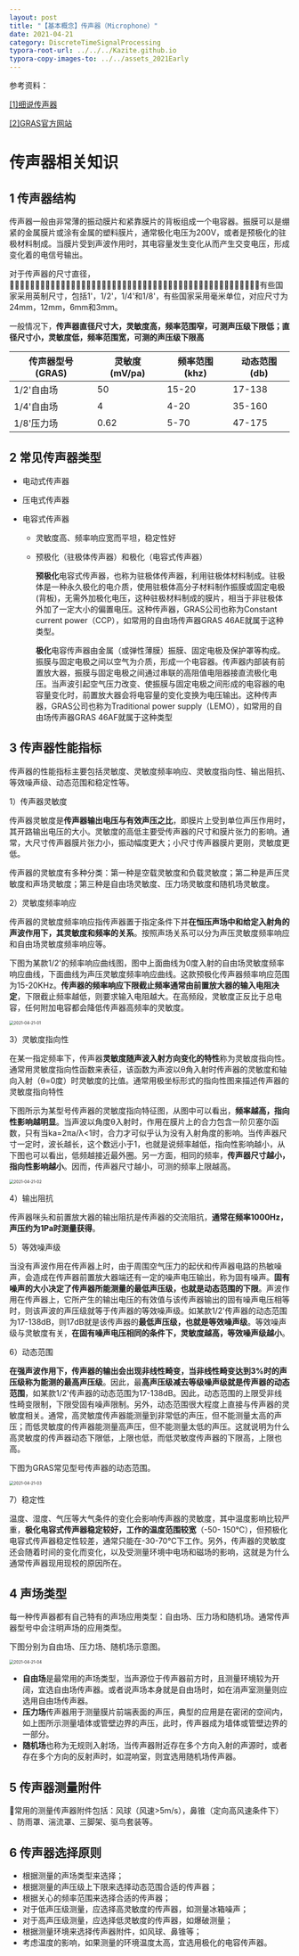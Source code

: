 ```yaml
---
layout: post
title: "【基本概念】传声器（Microphone）"
date: 2021-04-21
category: DiscreteTimeSignalProcessing
typora-root-url: ../../../Kazite.github.io
typora-copy-images-to: ../../assets_2021Early
---
```


参考资料：

[[1]细说传声器](http://www.360doc.com/content/17/0508/11/31208554_652057806.shtml)

[[2]GRAS官方网站](https://www.grasacoustics.com)

# 传声器相关知识

## 1 传声器结构

传声器一般由非常薄的振动膜片和紧靠膜片的背板组成一个电容器。振膜可以是绷紧的金属膜片或涂有金属的塑料膜片，通常极化电压为200V，或者是预极化的驻极材料制成。当膜片受到声波作用时，其电容量发生变化从而产生交变电压，形成变化着的电信号输出。

对于传声器的尺寸直径，􏴠􏲌􏳿􏳤􏴎􏰐􏲲􏰶􏸓􏰵􏶭􏵷􏰔􏳘􏸧􏷠􏷡􏱌􏹒􏲲􏳰􏾛􏿶􏲲􏾛􏽡􏻹􏿶􏲲􏾛􏽡􏼬􏿶􏱈􏾛􏽡􏽙􏿶􏲲􏻞􏰶􏸓􏰵􏶭􏵷􏰔􏰧􏷔􏰄有些国家采用英制尺寸，包括1'，1/2'，1/4'和1/8'，有些国家采用毫米单位，对应尺寸为24mm，12mm，6mm和3mm。

一般情况下，**传声器直径尺寸大，灵敏度高，频率范围窄，可测声压级下限低；直径尺寸小，灵敏度低，频率范围宽，可测的声压级下限高**

| 传声器型号(GRAS) | 灵敏度(mV/pa) | 频率范围(khz) | 动态范围(db) |
| ---------------- | ------------- | ------------- | ------------ |
| 1/2'自由场       | 50            | 15-20         | 17-138       |
| 1/4'自由场       | 4             | 4-20          | 35-160       |
| 1/8'压力场       | 0.62          | 5-70          | 47-175       |

## 2 常见传声器类型

* 电动式传声器

* 压电式传声器

* 电容式传声器

  * 灵敏度高、频率响应宽而平坦，稳定性好

  * 预极化（驻极体传声器）和极化（电容式传声器）

    **预极化**电容式传声器，也称为驻极体传声器，利用驻极体材料制成。驻极体是一种永久极化的电介质，使用驻极体高分子材料制作振膜或固定电极(背板)，无需外加极化电压，这种驻极材料制成的膜片，相当于非驻极体外加了一定大小的偏置电压。这种传声器，GRAS公司也称为Constant current power（CCP），如常用的自由场传声器GRAS 46AE就属于这种类型。

    **极化**电容传声器由金属（或弹性薄膜）振膜、固定电极及保护罩等构成。振膜与固定电极之间以空气为介质，形成一个电容器。传声器内部装有前置放大器，振膜与固定电极之间通过串联的高阻值电阻器接直流极化电压。当声波引起空气压力改变、使振膜与固定电极之间形成的电容器的电容量变化时，前置放大器会将电容量的变化变换为电压输出。这种传声器，GRAS公司也称为Traditional power supply（LEMO），如常用的自由场传声器GRAS 46AF就属于这种类型

## 3 传声器性能指标

传声器的性能指标主要包括灵敏度、灵敏度频率响应、灵敏度指向性、输出阻抗、等效噪声级、动态范围和稳定性等。

1）传声器灵敏度

传声器灵敏度是**传声器输出电压与有效声压之比**，即膜片上受到单位声压作用时，其开路输出电压的大小。灵敏度的高低主要受传声器的尺寸和膜片张力的影响。通常，大尺寸传声器膜片张力小，振动幅度更大；小尺寸传声器膜片更刚，灵敏度更低。

传声器的灵敏度有多种分类：第一种是空载灵敏度和负载灵敏度；第二种是声压灵敏度和声场灵敏度；第三种是自由场灵敏度、压力场灵敏度和随机场灵敏度。

2）灵敏度频率响应

传声器的灵敏度频率响应指传声器置于指定条件下并**在恒压声场中和给定入射角的声波作用下，其灵敏度和频率的关系**。按照声场关系可以分为声压灵敏度频率响应和自由场灵敏度频率响应等。

下图为某款1/2'的频率响应曲线图，图中上面曲线为0度入射的自由场灵敏度频率响应曲线，下面曲线为声压灵敏度频率响应曲线。这款预极化传声器频率响应范围为15-20KHz。**传声器的频率响应下限截止频率通常由前置放大器的输入电阻决定**，下限截止频率越低，则要求输入电阻越大。在高频段，灵敏度正反比于总电容，任何附加电容都会降低传声器高频率的灵敏度。

<img src="/assets_2021Early/2021-04-21-01.png" alt="2021-04-21-01" style="zoom:50%;" />

3）灵敏度指向性

在某一指定频率下，传声器**灵敏度随声波入射方向变化的特性**称为灵敏度指向性。通常用灵敏度指向性函数来表征，该函数为声波以θ角入射时传声器的灵敏度和轴向入射（θ=0度）时灵敏度的比值。通常用极坐标形式的指向性图来描述传声器的灵敏度指向特性

下图所示为某型号传声器的灵敏度指向特征图，从图中可以看出，**频率越高，指向性影响越明显**。当声波以角度θ入射时，作用在膜片上的合力包含一阶贝塞尔函数，只有当ka=2πa/λ<1时，合力才可似乎认为没有入射角度的影响。当传声器尺寸一定时，波长越长，这个数远小于1，也就是说频率越低，指向性影响越小，从下图也可以看出，低频越接近最外圈。另一方面，相同的频率，**传声器尺寸越小，指向性影响越小**。因而，传声器尺寸越小，可测的频率上限越高。

<img src="/assets_2021Early/2021-04-21-02.png" alt="2021-04-21-02" style="zoom:50%;" />

4）输出阻抗

传声器咪头和前置放大器的输出阻抗是传声器的交流阻抗，**通常在频率1000Hz，声压约为1Pa时测量获得**。

5）等效噪声级

当没有声波作用在传声器上时，由于周围空气压力的起伏和传声器电路的热敏噪声，会造成在传声器前置放大器端还有一定的噪声电压输出，称为固有噪声。**固有噪声的大小决定了传声器所能测量的最低声压级，也就是动态范围的下限**。声波作用在传声器上，它所产生的输出电压的有效值与该传声器输出的固有噪声电压相等时，则该声波的声压级就等于传声器的等效噪声级。如某款1/2'传声器的动态范围为17-138dB，则17dB就是该传声器的**最低声压级，也就是等效噪声级**。等效噪声级与灵敏度有关，**在固有噪声电压相同的条件下，灵敏度越高，等效噪声级越小**。

6）动态范围

**在强声波作用下，传声器的输出会出现非线性畸变，当非线性畸变达到3%时的声压级称为能测的最高声压级**。因此，最**高声压级减去等级噪声级就是传声器的动态范围**，如某款1/2'传声器的动态范围为17-138dB。因此，动态范围的上限受非线性畸变限制，下限受固有噪声限制。另外，动态范围很大程度上直接与传声器的灵敏度相关。通常，高灵敏度传声器能测量到非常低的声压，但不能测量太高的声压；而低灵敏度的传声器能测量高声压，但不能测量太低的声压。这就说明为什么高灵敏度的传声器动态下限低，上限也低，而低灵敏度传声器的下限高，上限也高。

下图为GRAS常见型号传声器的动态范围。

<img src="/assets_2021Early/2021-04-21-03.png" alt="2021-04-21-03" style="zoom:50%;" />

7）稳定性

温度、湿度、气压等大气条件的变化会影响传声器的灵敏度，其中温度影响比较严重，**极化电容式传声器稳定较好，工作的温度范围较宽**（-50- 150℃），但预极化电容式传声器稳定性较差，通常只能在-30-70℃下工作。另外，传声器的灵敏度还会随着时间的变化而变化，以及受测量环境中电场和磁场的影响，这就是为什么通常传声器现用现校的原因所在。

## 4 声场类型

每一种传声器都有自己特有的声场应用类型：自由场、压力场和随机场。通常传声器型号中会注明声场的应用类型。

下图分别为自由场、压力场、随机场示意图。

<img src="/assets_2021Early/2021-04-21-04.png" alt="2021-04-21-04" style="zoom:50%;" />

* **自由场**是最常用的声场类型，当声源位于传声器前方时，且测量环境较为开阔，宜选自由场传声器。或者说声场本身就是自由场时，如在消声室测量则应选用自由场传声器。
* **压力场**传声器用于测量膜片前端表面的声压，典型的应用是在密闭的空间内，如上图所示测量墙体或管壁边界的声压，此时，传声器成为墙体或管壁边界的一部分。
* **随机场**也称为无规则入射场，当传声器附近存在多个方向入射的声源时，或者存在多个方向的反射声时，如混响室，则宜选用随机场传声器。

## 5 传声器测量附件

常用的测量传声器附件包括：风球（风速>5m/s），鼻锥（定向高风速条件下） 、防雨罩、湍流罩、三脚架、驱鸟套装等。

## 6 传声器选择原则

* 根据测量的声场类型来选择；
* 根据测量的声压级上下限来选择动态范围合适的传声器；
* 根据关心的频率范围来选择合适的传声器；
* 对于低声压级测量，应选择高灵敏度的传声器，如测量冰箱噪声；
* 对于高声压级测量，应选择低灵敏度的传声器，如爆破测量；
* 根据测量环境来选择传声器附件，如风球、鼻锥等；
* 考虑温度的影响，如果测量的环境温度太高，宜选用极化的电容传声器。